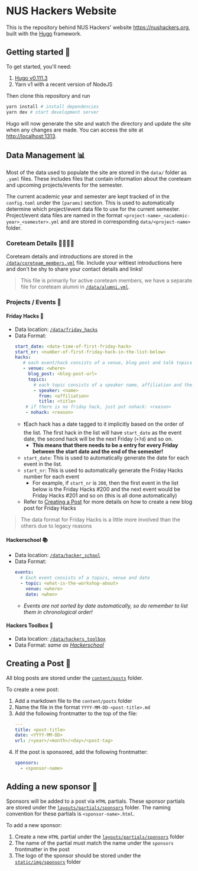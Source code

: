 # NUS Hackers Website

This is the repository behind NUS Hackers' website https://nushackers.org, built
with the [Hugo](https://gohugo.io/overview/introduction/) framework.

## Getting started 🚀

To get started, you'll need:

1. [Hugo v0.111.3](https://github.com/gohugoio/Hugo/releases)
2. Yarn v1 with a recent version of NodeJS

Then clone this repository and run

```bash
yarn install # install dependencies
yarn dev # start development server
```

Hugo will now generate the site and watch the directory and update the site when
any changes are made. You can access the site at <http://localhost:1313>.

## Data Management 📊

Most of the data used to populate the site are stored in the `data/` folder as
`.yaml` files. These includes files that contain information about the coreteam
and upcoming projects/events for the semester.

The current academic year and semester are kept tracked of in the `config.toml`
under the `[params]` section. This is used to automatically determine which
project/event data file to use for the current semester. Project/event data
files are named in the format `<project-name>_<academic-year>_<semester>.yml`
and are stored in corresponding `data/<project-name>` folder.

### Coreteam Details 🙋‍♂️🙋‍♀️

Coreteam details and introductions are stored in the
[`/data/coreteam_members.yml`](/data/coreteam_members.yml) file. Include your
wittiest introductions here and don't be shy to share your contact details and
links!

> This file is primarily for active coreteam members, we have a separate file
> for coreteam alumni in [`/data/alumni.yml`](/data/alumni.yml).

### Projects / Events 📅

#### Friday Hacks 🎉

- Data location: [`/data/friday_hacks`](/data/friday_hacks)
- Data Format:
  ```yaml
  start_date: <date-time-of-first-friday-hack>
  start_nr: <number-of-first-friday-hack-in-the-list-below>
  hacks:
     # each event/hack consists of a venue, blog post and talk topics
     - venue: <where>
       blog_post: <blog-post-url>
       topics:
         # each topic consists of a speaker name, affiliation and the title of the talk
         - speaker: <name>
           from: <affiliation>
           title: <title>
      # if there is no friday hack, just put nohack: <reason>
      - nohack: <reason>
  ```
  - ❗️Each hack has a date tagged to it implicitly based on the order of the
    list. The first hack in the list will have `start_date` as the event date,
    the second hack will be the next Friday (`+7d`) and so on.
    - **This means that there needs to be a entry for every Friday between the
      start date and the end of the semester!**
  - `start_date`: This is used to automatically generate the date for each event
    in the list.
  - `start_nr`: This is used to automatically generate the Friday Hacks number
    for each event
    - For example, if `start_nr` is `200`, then the first event in the list
      below is the Friday Hacks #200 and the next event would be Friday Hacks
      #201 and so on (this is all done automatically)
  - Refer to [Creating a Post](#creating-a-post-📝) for more details on how to
    create a new blog post for Friday Hacks

> The data format for Friday Hacks is a little more involved than the others due
> to legacy reasons

#### Hackerschool 📚

- Data location: [`/data/hacker_school`](/data/hacker_school)
- Data Format:
  ```yaml
  events:
    # Each event consists of a topics, venue and date
    - topic: <what-is-the-workshop-about>
      venue: <where>
      date: <when>
  ```
  - _Events are not sorted by date automatically, so do remember to list them in
    chronological order!_

#### Hackers Toolbox 🧰

- Data location: [`/data/hackers_toolbox`](/data/hackers_toolbox)
- Data Format: _same as [Hackerschool](#hackerschool-📚)_

## Creating a Post 📝

All blog posts are stored under the [`content/posts`](/content/post/) folder.

To create a new post:

1. Add a markdown file to the `content/posts` folder
2. Name the file in the format `YYYY-MM-DD-<post-title>.md`
3. Add the following frontmatter to the top of the file:
   ```yaml
   ---
   title: <post-title>
   date: <YYYY-MM-DD>
   url: /<year>/<month>/<day>/<post-tag>
   ```
4. If the post is sponsored, add the following frontmatter:
   ```yaml
   sponsors:
     - <sponsor-name>
   ```

## Adding a new sponsor 🤝

Sponsors will be added to a post via `HTML` partials. These sponsor partials are
stored under the [`layouts/partials/sponsors`](/layouts/partials/sponsors)
folder. The naming convention for these partials is `<sponsor-name>.html`.

To add a new sponsor:

1. Create a new `HTML` partial under the
   [`layouts/partials/sponsors`](/layouts/partials/sponsors/) folder
2. The name of the partial must match the name under the `sponsors` frontmatter
   in the post
3. The logo of the sponsor should be stored under the
   [`static/img/sponsors`](/static/img/sponsors/) folder
